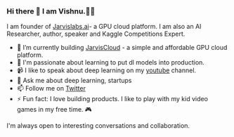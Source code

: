 ### Hi there 👋  I am Vishnu.:man_technologist:


I am founder of [Jarvislabs.ai](https://jarvislabs.ai/)- a GPU cloud platform. 
I am also an AI Researcher, author, speaker and Kaggle Competitions Expert.


- 🔭 I’m currently building  [JarvisCloud](http://cloud.jarvislabs.ai/) - a simple and affordable GPU cloud platform.
- 🌱 I'm passionate about learning to put dl models into production.
- :video_camera: I like to speak about deep learning on my [youtube](https://www.youtube.com/channel/UCAMo8bfMjeMyY_CTkcN9fcA) channel.
- 💬 Ask me about deep learning, startups 
- 📫 Follow me on [Twitter](https://twitter.com/vishnuvig)
- ⚡ Fun fact: I love building products. I like to play with my kid video games in my free time. :video_game:

I'm always open to interesting conversations and collaboration.

